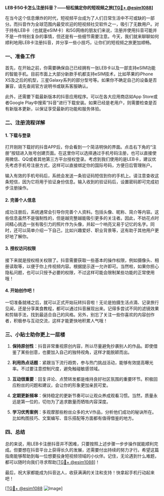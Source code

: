 **LEB卡5G卡怎么注册抖音？——轻松搞定你的短视频之旅[[TG💪+ @esim1088](https://t.me/s/esim1088)]**

在当今这个信息爆炸的时代，短视频平台成为了人们日常生活中不可或缺的一部分。而抖音作为全球范围内最受欢迎的短视频社交软件之一，吸引了无数用户。对于持有LEB卡（也就是eSIM卡）和5G网络的朋友们来说，注册并使用抖音可能并不是一件特别复杂的事情，但还是有一些细节需要注意。今天，我们就来聊聊如何顺利地用LEB卡注册抖音，并分享一些小技巧，让你们的短视频之旅更加顺畅。

### 一、准备工作

首先，在开始之前，你需要确保自己已经拥有一张LEB卡以及一部支持eSIM功能的智能手机。目前市面上大部分新款手机都支持eSIM技术，比如苹果的iPhone XS及之后的机型，三星Galaxy系列的部分型号等。如果你不确定自己的设备是否兼容，请先查阅官方说明书或联系客服确认。

此外，还需要下载最新版本的抖音应用程序。可以在各大应用商店如App Store或者Google Play中搜索“抖音”进行下载安装。如果已经是老用户，则需要检查是否有新版本更新，以保证享受最新的功能和服务体验。

### 二、注册流程详解

#### 1. 下载与登录
打开刚刚下载好的抖音APP后，你会看到一个简洁明快的界面。点击右下角的“注册”按钮进入账号创建页面。在这里你可以选择通过手机号码注册，也可以直接使用微信、QQ或者其他第三方平台授权登录。考虑到我们使用的是LEB卡，建议优先考虑手机号注册方式，这样可以直接绑定你的国际号码，方便日后管理账户。

输入有效的手机号码后，系统会发送一条验证码短信到你的手机上。请注意查收这条短信，因为它将用于验证身份信息。输入收到的验证码后，设置密码即可完成初步注册操作。

#### 2. 完善个人信息
成功注册后，系统通常会引导你完善个人资料。包括头像、昵称、简介等内容。这些信息虽然不是强制性的，但是越完整越能吸引更多的关注者。因此，不妨花点时间精心挑选一张有吸引力的照片作为头像，并起一个响亮又易于记忆的名字。同时，还可以简单介绍一下自己，比如兴趣爱好、职业背景等，这有助于其他用户更好地了解你。

#### 3. 授权访问权限
接下来就是授权相关权限了。抖音需要获取一些基本的操作权限，例如摄像头、相册读取等，以便于你上传视频内容。根据提示逐一允许即可。当然啦，如果你担心隐私问题，也可以只授予必要的权限，不过这样可能会限制某些功能的正常使用哦！

#### 4. 开始创作吧！
一切准备就绪之后，就可以正式开始玩转抖音啦！无论是拍摄生活点滴、记录旅行见闻，还是分享美食教程，都可以通过抖音展现出来。记得多尝试不同的滤镜效果和剪辑手法，找到最适合自己的风格。另外，别忘了关注一些你喜欢的内容创作者，积极参与互动交流，这样才能更快地积累人气哦！

### 三、小贴士助你更上一层楼

1. **保持原创性**：抖音非常重视原创内容，所以尽量避免抄袭别人的作品。即使借鉴了某些创意，也要加入自己的独特视角，这样才能脱颖而出。
   
2. **利用热点话题**：紧跟当下流行趋势，参与热门挑战活动，能够有效提高曝光率。不过要注意控制尺度，避免触碰敏感领域。

3. **互动很重要**：回复评论、点赞转发都是维持良好社区氛围的重要环节。积极回应粉丝的问题和建议，会让你的形象更加亲民可爱。

4. **定期更新频率**：保持稳定的更新节奏可以让观众养成观看习惯。当然，质量永远是第一位的，切勿为了追求数量而牺牲内容深度。

5. **学习优秀案例**：多观摩那些粉丝众多的大V作品，分析他们成功的秘诀所在。比如构图技巧、文案编写、音乐搭配等方面都有值得借鉴的地方。

### 四、总结

总的来说，用LEB卡注册抖音并不困难，只要按照上述步骤一步步操作就能顺利完成。但要想在抖音平台上获得长久的发展，还需要付出持续的努力才行。希望这篇指南能够帮助到每一位想要投身短视频领域的小伙伴。记住，无论遇到什么难题，都可以随时向我们寻求帮助[[TG💪+ @esim1088](https://t.me/s/esim1088)]！

最后，祝大家都能成为抖音达人，收获满满的关注和支持！快拿起手机行动起来吧！

[[TG💪+ @esim1088](https://t.me/s/esim1088) ![Image](https://i.postimg.cc/4NQfJmqS/Snipaste-2025-05-13-00-14-12.png)]